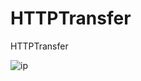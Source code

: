 # HTTPTransfer
HTTPTransfer


![ip](https://github.com/ZackKingS/HTTPTransfer/blob/master/img/WechatIMG1844.jpeg)

